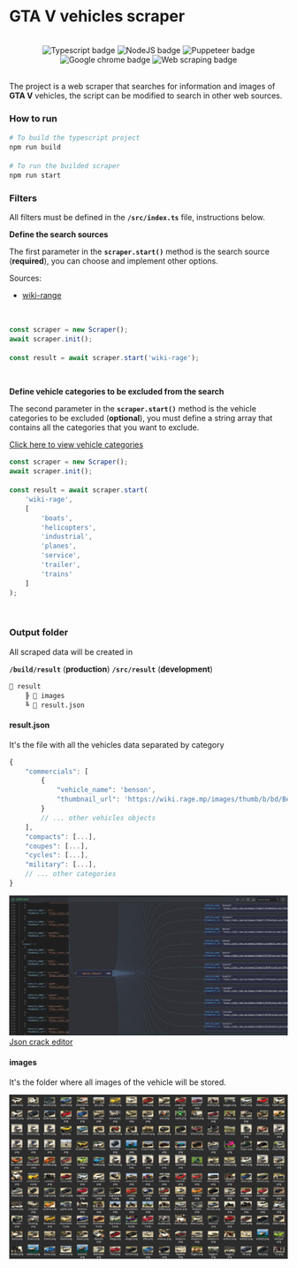 # GTA V vehicles scraper

<div align="center"></br>
  <img alt="Typescript badge" src="https://img.shields.io/badge/Typescript-00B1EA?style=for-the-badge&logo=typescript&logoColor=white" />
  <img alt="NodeJS badge" src="https://img.shields.io/badge/Node.js-90C53F?style=for-the-badge&logo=node.js&logoColor=white"/>
  <img alt="Puppeteer badge" src="https://img.shields.io/badge/PUPPETEER-03bb85?style=for-the-badge" />
  <img alt="Google chrome badge" src="https://img.shields.io/badge/Google_chrome-4285F4?style=for-the-badge&logo=Google-chrome&logoColor=white" />
  <img alt="Web scraping badge" src="https://img.shields.io/badge/Web scraping-DD3222?style=for-the-badge" />
</div></br>

The project is a web scraper that searches for information and images of **GTA V** vehicles, the script can be modified to search in other web sources.

### How to run

```bash
# To build the typescript project
npm run build

# To run the builded scraper
npm run start
```

### Filters

All filters must be defined in the **`/src/index.ts`** file, instructions below.

**Define the search sources**

The first parameter in the **`scraper.start()`** method is the search source (**required**), you can choose and implement other options.

Sources:

-   [wiki-range](https://wiki.rage.mp/index.php?title=Vehicles)

</br>

```ts
const scraper = new Scraper();
await scraper.init();

const result = await scraper.start('wiki-rage');
```

</br>

**Define vehicle categories to be excluded from the search**

The second parameter in the **`scraper.start()`** method is the vehicle categories to be excluded (**optional**), you must define a string array that contains all the categories that you want to exclude.

[Click here to view vehicle categories](docs/vehicleCategories.md)

```ts
const scraper = new Scraper();
await scraper.init();

const result = await scraper.start(
    'wiki-rage', 
    [
        'boats',
        'helicopters',
        'industrial',
        'planes',
        'service',
        'trailer',
        'trains'
    ]
);
```

<br/>

### Output folder

All scraped data will be created in

**`/build/result`** (**production**)
**`/src/result`** (**development**)

```bash
📁 result
    ╠ 📁 images
    ╚ 📄 result.json
```

#### result.json

It's the file with all the vehicles data separated by category

[]()

```js
{
    "commercials": [
        {
            "vehicle_name": 'benson',
            "thumbnail_url": 'https://wiki.rage.mp/images/thumb/b/bd/Benson.png/164px-Benson.png',
        }
        // ... other vehicles objects
    ],
    "compacts": [...],
    "coupes": [...],
    "cycles": [...],
    "military": [...],
    // ... other categories
}
```

![sample image](docs/images/2.png)
[Json crack editor](https://jsoncrack.com/editor)

#### images

It's the folder where all images of the vehicle will be stored.

![sample image](docs/images/1.png)
